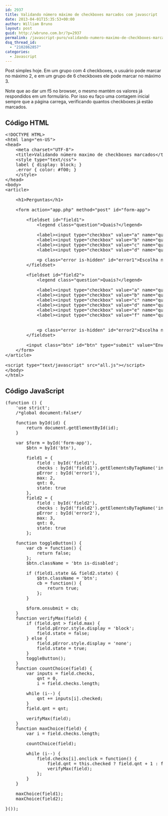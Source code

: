 ```yaml
---
id: 2937
title: Validando número máximo de checkboxes marcados com javascript
date: 2013-04-01T15:35:53+00:00
author: William Bruno
layout: post
guid: http://wbruno.com.br/?p=2937
permalink: /javascript-puro/validando-numero-maximo-de-checkboxes-marcados-com-javascript/
dsq_thread_id:
  - "2102862857"
categories:
  - Javascript
---
```

Post simples hoje. Em um grupo com 4 checkboxes, o usuário pode marcar no máximo 2, e em um grupo de 6 checkboxes ele pode marcar no máximo 3.

Note que ao dar um f5 no browser, o mesmo mantém os valores já respondidos em um formulário. Por isso eu faço uma contagem inicial sempre que a página carrega, verificando quantos checkboxes já estão marcados.

## Código HTML

<pre name="code" class="javascript">&lt;!DOCTYPE HTML>
&lt;html lang="en-US">
&lt;head>
    &lt;meta charset="UTF-8">
    &lt;title>Validando número maximo de checkboxes marcados&lt;/title>
    &lt;style type="text/css">
	label { display: block; }
	.error { color: #f00; }
    &lt;/style>
&lt;/head>
&lt;body>
&lt;article>

    &lt;h1>Perguntas&lt;/h1>

    &lt;form action="app.php" method="post" id="form-app">
 
        &lt;fieldset id="field1">
            &lt;legend class="question">Quais?&lt;/legend>

            &lt;label>&lt;input type="checkbox" value="a" name="question[4][]"> a&lt;/label>
            &lt;label>&lt;input type="checkbox" value="b" name="question[4][]"> b&lt;/label>
            &lt;label>&lt;input type="checkbox" value="c" name="question[4][]"> c&lt;/label>
            &lt;label>&lt;input type="checkbox" value="d" name="question[4][]"> d&lt;/label>

            &lt;p class="error is-hidden" id="error1">Escolha no máximo 2 opções&lt;/p>
        &lt;/fieldset>

        &lt;fieldset id="field2">
            &lt;legend class="question">Quais?&lt;/legend>

            &lt;label>&lt;input type="checkbox" value="a" name="question[5][]"> a&lt;/label>
            &lt;label>&lt;input type="checkbox" value="b" name="question[5][]"> b&lt;/label>
            &lt;label>&lt;input type="checkbox" value="c" name="question[5][]"> c&lt;/label>
            &lt;label>&lt;input type="checkbox" value="d" name="question[5][]"> d&lt;/label>
            &lt;label>&lt;input type="checkbox" value="e" name="question[5][]"> e&lt;/label>
            &lt;label>&lt;input type="checkbox" value="f" name="question[5][]"> f&lt;/label>


            &lt;p class="error is-hidden" id="error2">Escolha no máximo 3 opções&lt;/p>
        &lt;/fieldset>

        &lt;input class="btn" id="btn" type="submit" value="Enviar" name="enviar">
    &lt;/form>
&lt;/article>

&lt;script type="text/javascript" src="all.js">&lt;/script>
&lt;/body>
&lt;/html>
</pre>

## Código JavaScript

<pre name="code" class="javascript">(function () {
    'use strict';
    /*global document:false*/

    function byId(id) {
        return document.getElementById(id);
    }

    var $form = byId('form-app'),
        $btn = byId('btn'),

        field1 = {
            field : byId('field1'),
            checks : byId('field1').getElementsByTagName('input'),
            pError : byId('error1'),
            max: 2,
            qnt: 0,
            state: true
        },
        field2 = {
            field : byId('field2'),
            checks : byId('field2').getElementsByTagName('input'),
            pError : byId('error2'),
            max: 3,
            qnt: 0,
            state: true
        };

    function toggleButton() {
        var cb = function() {
            return false;
        };
        $btn.className = 'btn is-disabled';
        
        if (field1.state && field2.state) {
            $btn.className = 'btn';
            cb = function() {
                return true;
            };
        }

        $form.onsubmit = cb;
    }
    function verifyMax(field) {
        if (field.qnt > field.max) {
            field.pError.style.display = 'block';
            field.state = false;
        } else {
            field.pError.style.display = 'none';
            field.state = true;
        }
        toggleButton();
    }
    function countChoice(field) {
        var inputs = field.checks,
            qnt = 0,
            i = field.checks.length;

        while (i--) {
            qnt += inputs[i].checked;
        }
        field.qnt = qnt;

        verifyMax(field);
    }
    function maxChoice(field) {
        var i = field.checks.length;

        countChoice(field);

        while (i--) {
            field.checks[i].onclick = function() {
                field.qnt = this.checked ? field.qnt + 1 : field.qnt - 1;
                verifyMax(field);
            };
        }
    }

    maxChoice(field1);
    maxChoice(field2);

}());</pre>